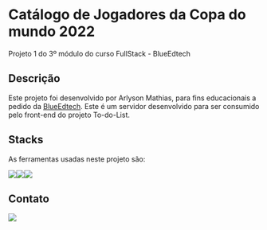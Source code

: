 # Catálogo de Jogadores da Copa do mundo 2022
Projeto 1 do 3º módulo do curso FullStack - BlueEdtech

## Descrição

Este projeto foi desenvolvido por Arlyson Mathias, para fins educacionais a pedido da <a href="https://blueedtech.com.br"> BlueEdtech</a>.
Este é um servidor desenvolvido para ser consumido pelo front-end do projeto To-do-List.

## Stacks
As ferramentas usadas neste projeto são:

<div style="display:flex"> 
    <img src="https://img.icons8.com/color/48/000000/visual-studio--v1.png"/>
    <img src="https://img.icons8.com/color/48/000000/javascript--v1.png"/>
    <img src="https://img.icons8.com/color/48/000000/nodejs.png"/>
</div>    

## Contato

<a href="https://www.linkedin.com/in/arlyson-teixeira-42545b223/" target="_blanck">
    <img src="https://img.icons8.com/color/48/000000/linkedin-circled--v1.png"/>
</a>
